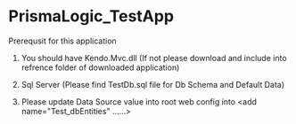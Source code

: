 # PrismaLogic_TestApp

Prerequsit for this application

1) You should have Kendo.Mvc.dll (If not please download and include into refrence folder of downloaded application)

2) Sql Server (Please find TestDb.sql file for Db Schema and Default Data)

3) Please update Data Source value into root web config into <connectionStrings> <add name="Test_dbEntities" ......></connectionStrings>
